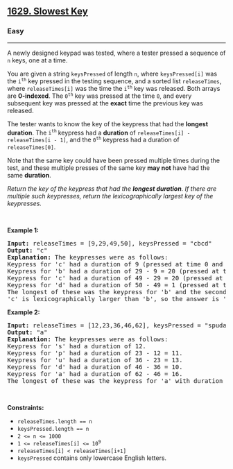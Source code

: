 <h2><a href="https://leetcode.com/problems/slowest-key/">1629. Slowest Key</a></h2><h3>Easy</h3><hr><div style="user-select: auto;"><p style="user-select: auto;">A newly designed keypad was tested, where a tester pressed a sequence of <code style="user-select: auto;">n</code> keys, one at a time.</p>

<p style="user-select: auto;">You are given a string <code style="user-select: auto;">keysPressed</code> of length <code style="user-select: auto;">n</code>, where <code style="user-select: auto;">keysPressed[i]</code> was the <code style="user-select: auto;">i<sup style="user-select: auto;">th</sup></code> key pressed in the testing sequence, and a sorted list <code style="user-select: auto;">releaseTimes</code>, where <code style="user-select: auto;">releaseTimes[i]</code> was the time the <code style="user-select: auto;">i<sup style="user-select: auto;">th</sup></code> key was released. Both arrays are <strong style="user-select: auto;">0-indexed</strong>. The <code style="user-select: auto;">0<sup style="user-select: auto;">th</sup></code> key was pressed at the time <code style="user-select: auto;">0</code>,&nbsp;and every subsequent key was pressed at the <strong style="user-select: auto;">exact</strong> time the previous key was released.</p>

<p style="user-select: auto;">The tester wants to know the key of the keypress that had the <strong style="user-select: auto;">longest duration</strong>. The <code style="user-select: auto;">i<sup style="user-select: auto;">th</sup></code><sup style="user-select: auto;"> </sup>keypress had a <strong style="user-select: auto;">duration</strong> of <code style="user-select: auto;">releaseTimes[i] - releaseTimes[i - 1]</code>, and the <code style="user-select: auto;">0<sup style="user-select: auto;">th</sup></code> keypress had a duration of <code style="user-select: auto;">releaseTimes[0]</code>.</p>

<p style="user-select: auto;">Note that the same key could have been pressed multiple times during the test, and these multiple presses of the same key <strong style="user-select: auto;">may not</strong> have had the same <strong style="user-select: auto;">duration</strong>.</p>

<p style="user-select: auto;"><em style="user-select: auto;">Return the key of the keypress that had the <strong style="user-select: auto;">longest duration</strong>. If there are multiple such keypresses, return the lexicographically largest key of the keypresses.</em></p>

<p style="user-select: auto;">&nbsp;</p>
<p style="user-select: auto;"><strong style="user-select: auto;">Example 1:</strong></p>

<pre style="user-select: auto;"><strong style="user-select: auto;">Input:</strong> releaseTimes = [9,29,49,50], keysPressed = "cbcd"
<strong style="user-select: auto;">Output:</strong> "c"
<strong style="user-select: auto;">Explanation:</strong> The keypresses were as follows:
Keypress for 'c' had a duration of 9 (pressed at time 0 and released at time 9).
Keypress for 'b' had a duration of 29 - 9 = 20 (pressed at time 9 right after the release of the previous character and released at time 29).
Keypress for 'c' had a duration of 49 - 29 = 20 (pressed at time 29 right after the release of the previous character and released at time 49).
Keypress for 'd' had a duration of 50 - 49 = 1 (pressed at time 49 right after the release of the previous character and released at time 50).
The longest of these was the keypress for 'b' and the second keypress for 'c', both with duration 20.
'c' is lexicographically larger than 'b', so the answer is 'c'.
</pre>

<p style="user-select: auto;"><strong style="user-select: auto;">Example 2:</strong></p>

<pre style="user-select: auto;"><strong style="user-select: auto;">Input:</strong> releaseTimes = [12,23,36,46,62], keysPressed = "spuda"
<strong style="user-select: auto;">Output:</strong> "a"
<strong style="user-select: auto;">Explanation:</strong> The keypresses were as follows:
Keypress for 's' had a duration of 12.
Keypress for 'p' had a duration of 23 - 12 = 11.
Keypress for 'u' had a duration of 36 - 23 = 13.
Keypress for 'd' had a duration of 46 - 36 = 10.
Keypress for 'a' had a duration of 62 - 46 = 16.
The longest of these was the keypress for 'a' with duration 16.</pre>

<p style="user-select: auto;">&nbsp;</p>
<p style="user-select: auto;"><strong style="user-select: auto;">Constraints:</strong></p>

<ul style="user-select: auto;">
	<li style="user-select: auto;"><code style="user-select: auto;">releaseTimes.length == n</code></li>
	<li style="user-select: auto;"><code style="user-select: auto;">keysPressed.length == n</code></li>
	<li style="user-select: auto;"><code style="user-select: auto;">2 &lt;= n &lt;= 1000</code></li>
	<li style="user-select: auto;"><code style="user-select: auto;">1 &lt;= releaseTimes[i] &lt;= 10<sup style="user-select: auto;">9</sup></code></li>
	<li style="user-select: auto;"><code style="user-select: auto;">releaseTimes[i] &lt; releaseTimes[i+1]</code></li>
	<li style="user-select: auto;"><code style="user-select: auto;">keysPressed</code> contains only lowercase English letters.</li>
</ul>
</div>